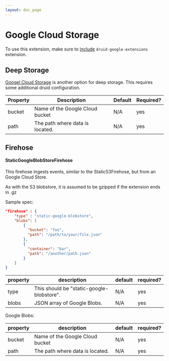 ```yaml
---
layout: doc_page
---
```


# Google Cloud Storage

To use this extension, make sure to [include](../../operations/including-extensions.html) `druid-google-extensions` extension.

## Deep Storage

[Googel Cloud Storage](https://cloud.google.com/storage/) is another option for deep storage. This requires some additional druid configuration.

|Property|Description|Default|Required?|
|--------|-----------|-------|---------|
|bucket|Name of the Google Cloud bucket|N/A|yes|
|path|The path where data is located.|N/A|yes|

## Firehose

#### StaticGoogleBlobStoreFirehose

This firehose ingests events, similar to the StaticS3Firehose, but from an Google Cloud Store.

As with the S3 blobstore, it is assumed to be gzipped if the extension ends in .gz

Sample spec:

```json
"firehose" : {
    "type" : "static-google-blobstore",
    "blobs": [
        {
          "bucket": "foo",
          "path": "/path/to/your/file.json"
        },
        {
          "container": "bar",
          "path": "/another/path.json"
        }
    ]
}
```

|property|description|default|required?|
|--------|-----------|-------|---------|
|type|This should be "static-google-blobstore".|N/A|yes|
|blobs|JSON array of Google Blobs.|N/A|yes|

Google Blobs:

|property|description|default|required?|
|--------|-----------|-------|---------|
|bucket|Name of the Google Cloud bucket|N/A|yes|
|path|The path where data is located.|N/A|yes|

